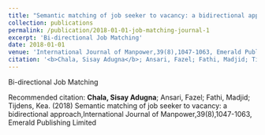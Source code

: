 ```yaml
---
title: "Semantic matching of job seeker to vacancy: a bidirectional approach"
collection: publications
permalink: /publication/2018-01-01-job-matching-journal-1
excerpt: 'Bi-directional Job Matching'
date: 2018-01-01
venue: 'International Journal of Manpower,39(8),1047-1063, Emerald Publishing Limited'
citation: '<b>Chala, Sisay Adugna</b>; Ansari, Fazel; Fathi, Madjid; Tijdens, Kea. (2018) Semantic matching of job seeker to vacancy: a bidirectional approach,International Journal of Manpower,39(8),1047-1063, Emerald Publishing Limited'
---
```

Bi-directional Job Matching

Recommended citation: <b>Chala, Sisay Adugna</b>; Ansari, Fazel; Fathi, Madjid; Tijdens, Kea. (2018) Semantic matching of job seeker to vacancy: a bidirectional approach,International Journal of Manpower,39(8),1047-1063, Emerald Publishing Limited